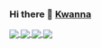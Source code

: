 ### Hi there 👋 <a href="https://kwanna.cf/" rel="nofollow">Kwanna</a>

<!--
**JustKwanna/JustKwanna** is a ✨ _special_ ✨ repository because its `README.md` (this file) appears on your GitHub profile.

<strong> A little about me </strong>

- 🔭 I’m currently working on ...
- 🌱 I’m currently learning ...
- 👯 I’m looking to collaborate on ...
- 🤔 I’m looking for help with ...
- 💬 Ask me about ...
- 📫 How to reach me: ...
- 😄 Pronouns: ...
- ⚡ Fun fact: ...
-->

<a href="Kwanna's github stats">
  <img align="center" src="https://github-readme-stats.vercel.app/api?username=JustKwanna&show_icons=true&theme=radical" />
</a>
<a href="Top Langs">
  <img align="center" src="https://github-readme-stats.vercel.app/api/top-langs/?username=JustKwanna&layout=compact&theme=radical" />
</a>


<a href="https://github.com/JustKwanna/JustKwanna">
  <img align="center" src="https://github-readme-stats.vercel.app/api/pin/?username=JustKwanna&repo=JustKwanna&theme=radical" />
</a>
<a href="https://github.com/JustKwanna/JustKwanna">
  <img align="center" src="https://github-readme-stats.vercel.app/api/pin/?username=JustKwanna&repo=JustKwanna&theme=radical" />
</a>
